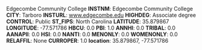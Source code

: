 
Edgecombe Community College
**INSTNM**: Edgecombe Community College
**CITY**: Tarboro
**INSTURL**: www.edgecombe.edu
**HIGHDEG**: Associate degree
**CONTROL**: Public
**ST_FIPS**: North Carolina
**LATITUDE**: 35.879867
**LONGITUDE**: -77.571786
**HBCU**: 0.0
**PBI**: 1.0
**ANNHI**: 0.0
**TRIBAL**: 0.0
**AANAPII**: 0.0
**HSI**: 0.0
**NANTI**: 0.0
**MENONLY**: 0.0
**WOMENONLY**: 0.0
**RELAFFIL**: None
**CURROPER**: 1.0
**location**: 35.879867, -77.571786